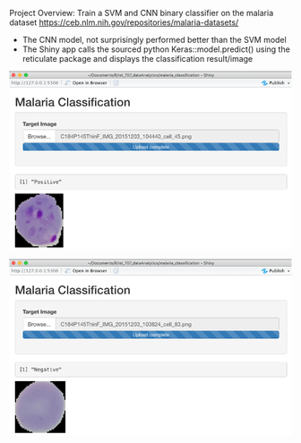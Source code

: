 Project Overview: Train a SVM and CNN binary classifier on the malaria dataset https://ceb.nlm.nih.gov/repositories/malaria-datasets/
+ The CNN model, not surprisingly performed better than the SVM model
+ The Shiny app calls the sourced python Keras::model.predict() using the reticulate package and 
displays the classification result/image

![](pos.png)

![](neg.png)